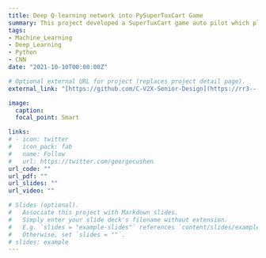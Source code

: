 ```yaml
---
title: Deep Q-learning network into PySuperTuxCart Game
summary: This project developed a SuperTuxCart game auto pilot which plays the game without human intervention. My algorthim achieved the best self-driving lap time with lowest loss among our reinforcement learning class.
tags:
- Machine_Learning
- Deep_Learning
- Python
- CNN
date: "2021-10-10T00:00:00Z"

# Optional external URL for project (replaces project detail page).
external_link: "[https://github.com/C-V2X-Senior-Design](https://rr3---sn-a5meknzr.c.drive.google.com/videoplayback?expire=1662889525&ei=9XUdY4qqC4uArvIPqZS72AE&ip=162.250.92.99&cp=QVRLVElfWFVQRlhPOjdjX3NmWXRtdEl4YXBlYkZiNHhiTEFSY3RIS01xLXBJMGlQNU93SDFhdUU&id=3acc923f41004b90&itag=18&source=webdrive&requiressl=yes&ttl=transient&susc=dr&driveid=1NFSOIaRbwptiRq3AebGHK6I-3g_0OplR&app=explorer&mime=video/mp4&vprv=1&prv=1&dur=38.916&lmt=1638942447470689&subapp=SLIDES&txp=0011224&sparams=expire,ei,ip,cp,id,itag,source,requiressl,ttl,susc,driveid,app,mime,vprv,prv,dur,lmt&sig=AOq0QJ8wRQIgLq43rtGsvWiMUHcXkm8cBXGkXjZvr9bLmQrX9U8uiRECIQDizNzURS6E5qCB-dSJfbJgjjKsYk7ZkjX1BysM6Ntfog==&cpn=zKejdByNsfHZt-8g&c=WEB_EMBEDDED_PLAYER&cver=1.20220907.01.00&redirect_counter=1&cm2rm=sn-a5myr7s&req_id=930e5974dc23a3ee&cms_redirect=yes&cmsv=e&mh=wU&mm=34&mn=sn-a5meknzr&ms=ltu&mt=1662874334&mv=u&mvi=3&pl=22&lsparams=mh,mm,mn,ms,mv,mvi,pl&lsig=AG3C_xAwRQIhAK27NgIATeIjYNoneY178riUbRXGNe7Y_naTAnJNvglJAiArJ-o2N7aJcdYNbSbbyVQlu68zmHfuBtV6LMfTNg3SLQ%3D%3D)"

image:
  caption:
  focal_point: Smart

links:
# - icon: twitter
#   icon_pack: fab
#   name: Follow
#   url: https://twitter.com/georgecushen
url_code: ""
url_pdf: ""
url_slides: ""
url_video: ""

# Slides (optional).
#   Associate this project with Markdown slides.
#   Simply enter your slide deck's filename without extension.
#   E.g. `slides = "example-slides"` references `content/slides/example-slides.md`.
#   Otherwise, set `slides = ""`.
# slides: example
---
```

